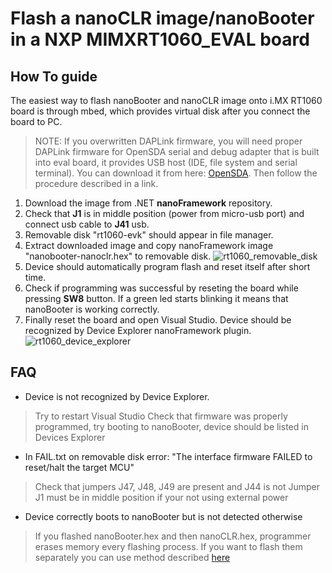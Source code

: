 # Flash a nanoCLR image/nanoBooter in a NXP MIMXRT1060_EVAL board

## How To guide

The easiest way to flash nanoBooter and nanoCLR image onto i.MX RT1060 board is through mbed, which provides virtual disk after you connect the board to PC.

> NOTE: If you overwritten DAPLink firmware, you will need proper DAPLink firmware for OpenSDA serial and debug adapter that is built into eval board, it provides USB host (IDE, file system and serial terminal).
You can download it from here: [OpenSDA](https://www.nxp.com/design/microcontrollers-developer-resources/ides-for-kinetis-mcus/opensda-serial-and-debug-adapter:OPENSDA?&tid=vanOpenSDA#MIMXRT1060-EVK). Then follow the procedure described in a link.

1. Download the image from .NET **nanoFramework** repository.
2. Check that **J1** is in middle position (power from micro-usb port) and connect usb cable to **J41** usb.
3. Removable disk "rt1060-evk" should appear in file manager.
4. Extract downloaded image and copy nanoFramework image "nanobooter-nanoclr.hex" to removable disk.
![rt1060_removable_disk](../../images/nxp/rt1060_disk.png)
5. Device should automatically program flash and reset itself after short time.
6. Check if programming was successful by reseting the board while pressing **SW8** button. If a green led starts blinking it means that nanoBooter is working correctly.
7. Finally reset the board and open Visual Studio. Device should be recognized by Device Explorer nanoFramework plugin.
![rt1060_device_explorer](../../images/nxp/rt1060_device_explorer.jpg)

## FAQ

- Device is not recognized by Device Explorer.

> Try to restart Visual Studio
> Check that firmware was properly programmed, try booting to nanoBooter, device should be listed in Devices Explorer

- In FAIL.txt on removable disk error: "The interface firmware FAILED to reset/halt the target MCU"

> Check that jumpers J47, J48, J49 are present and J44 is not
> Jumper J1 must be in middle position if your not using external power

- Device correctly boots to nanoBooter but is not detected otherwise

> If you flashed nanoBooter.hex and then nanoCLR.hex, programmer erases memory every flashing process. If you want to flash them separately you can use method described [here]()
